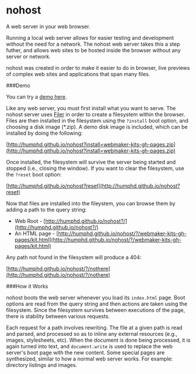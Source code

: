nohost
======

A web server in your web browser.

Running a local web server allows for easier testing and development without the need for a network. The nohost web server takes this a step futher, and allows web sites to be hosted inside the browser without any server or network. 

nohost was created in order to make it easier to do in browser, live previews of complex web sites and applications
that span many files.

###Demo

You can try a [demo here](http://humphd.github.io/nohost).

Like any web server, you must first install what you want to serve. The nohost server uses [Filer](https://github.com/js-platform/filer) in order to create a filesystem within the browser.
Files are then installed in the filesystem using the `?install` boot option, and choosing a disk
image (*.zip). A demo disk image is included, which can be installed by doing the following:

[http://humphd.github.io/nohost?install=webmaker-kits-gh-pages.zip](http://humphd.github.io/nohost?install=webmaker-kits-gh-pages.zip)

Once installed, the filesystem will survive the server being started and stopped (i.e., closing the window).
If you want to clear the filesystem, use the `?reset` boot option:

[http://humphd.github.io/nohost?reset](http://humphd.github.io/nohost?reset)

Now that files are installed into the fileystem, you can browse them by adding a path to the query string:

* Web Root - [http://humphd.github.io/nohost?/](http://humphd.github.io/nohost?/)
* An HTML page - [http://humphd.github.io/nohost/?/webmaker-kits-gh-pages/kit.html](http://humphd.github.io/nohost/?/webmaker-kits-gh-pages/kit.html)

Any path not found in the filesystem will produce a 404:

[http://humphd.github.io/nohost/?/nothere](http://humphd.github.io/nohost/?/nothere)

###How it Works

nohost boots the web server whenever you load its `index.html` page. Boot options are read from the query string
and then actions are taken using the filesystem. Since the filesystem survives between executions of the page,
there is stability between various requests.

Each request for a path involves rewriting.  The file at a given path is read and parsed, and processed so as to
inline any external resources (e.g., images, stylesheets, etc). When the document is done being processed,
it is again turned into text, and `document.write` is used to replace the web server's boot page with the new content.  Some special pages are synthesized, similar to how a normal web server works.  For example: directory listings and images.
